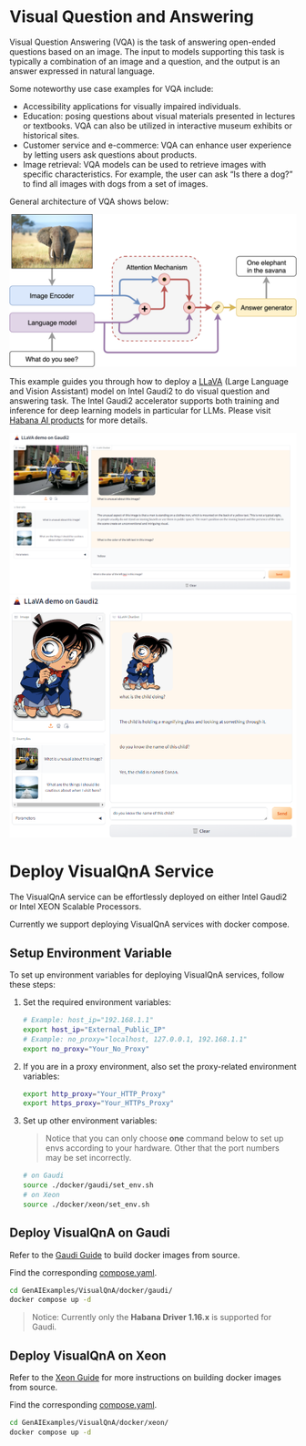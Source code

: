 # Visual Question and Answering

Visual Question Answering (VQA) is the task of answering open-ended questions based on an image. The input to models supporting this task is typically a combination of an image and a question, and the output is an answer expressed in natural language.

Some noteworthy use case examples for VQA include:

- Accessibility applications for visually impaired individuals.
- Education: posing questions about visual materials presented in lectures or textbooks. VQA can also be utilized in interactive museum exhibits or historical sites.
- Customer service and e-commerce: VQA can enhance user experience by letting users ask questions about products.
- Image retrieval: VQA models can be used to retrieve images with specific characteristics. For example, the user can ask “Is there a dog?” to find all images with dogs from a set of images.

General architecture of VQA shows below:

![VQA](./assets/img/vqa.png)

This example guides you through how to deploy a [LLaVA](https://llava-vl.github.io/) (Large Language and Vision Assistant) model on Intel Gaudi2 to do visual question and answering task. The Intel Gaudi2 accelerator supports both training and inference for deep learning models in particular for LLMs. Please visit [Habana AI products](https://habana.ai/products/) for more details.

![llava screenshot](./assets/img/llava_screenshot1.png)
![llava-screenshot](./assets/img/llava_screenshot2.png)

# Deploy VisualQnA Service

The VisualQnA service can be effortlessly deployed on either Intel Gaudi2 or Intel XEON Scalable Processors.

Currently we support deploying VisualQnA services with docker compose.

## Setup Environment Variable

To set up environment variables for deploying VisualQnA services, follow these steps:

1. Set the required environment variables:

   ```bash
   # Example: host_ip="192.168.1.1"
   export host_ip="External_Public_IP"
   # Example: no_proxy="localhost, 127.0.0.1, 192.168.1.1"
   export no_proxy="Your_No_Proxy"
   ```

2. If you are in a proxy environment, also set the proxy-related environment variables:

   ```bash
   export http_proxy="Your_HTTP_Proxy"
   export https_proxy="Your_HTTPs_Proxy"
   ```

3. Set up other environment variables:

   > Notice that you can only choose **one** command below to set up envs according to your hardware. Other that the port numbers may be set incorrectly.

   ```bash
   # on Gaudi
   source ./docker/gaudi/set_env.sh
   # on Xeon
   source ./docker/xeon/set_env.sh
   ```

## Deploy VisualQnA on Gaudi

Refer to the [Gaudi Guide](./docker/gaudi/README.md) to build docker images from source.

Find the corresponding [compose.yaml](./docker/gaudi/compose.yaml).

```bash
cd GenAIExamples/VisualQnA/docker/gaudi/
docker compose up -d
```

> Notice: Currently only the **Habana Driver 1.16.x** is supported for Gaudi.

## Deploy VisualQnA on Xeon

Refer to the [Xeon Guide](./docker/xeon/README.md) for more instructions on building docker images from source.

Find the corresponding [compose.yaml](./docker/xeon/compose.yaml).

```bash
cd GenAIExamples/VisualQnA/docker/xeon/
docker compose up -d
```
